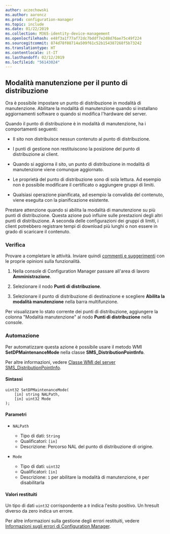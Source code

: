 ```yaml
---
author: aczechowski
ms.author: aaroncz
ms.prod: configuration-manager
ms.topic: include
ms.date: 01/22/2019
ms.collection: M365-identity-device-management
ms.openlocfilehash: e48f3a1f77af72dc7bddf7e2d8d76ae75c49f224
ms.sourcegitcommit: 874d78f08714a509f61c52b154387268f5b73242
ms.translationtype: HT
ms.contentlocale: it-IT
ms.lasthandoff: 02/12/2019
ms.locfileid: "56143024"
---
```

## <a name="bkmk_dpmaint"></a> Modalità manutenzione per il punto di distribuzione 
<!--3555754-->

Ora è possibile impostare un punto di distribuzione in modalità di manutenzione. Abilitare la modalità di manutenzione quando si installano aggiornamenti software o quando si modifica l'hardware del server.

Quando il punto di distribuzione è in modalità di manutenzione, ha i comportamenti seguenti: 

- Il sito non distribuisce nessun contenuto al punto di distribuzione.  

- I punti di gestione non restituiscono la posizione del punto di distribuzione ai client. 

- Quando si aggiorna il sito, un punto di distribuzione in modalità di manutenzione viene comunque aggiornato. 

- Le proprietà del punto di distribuzione sono di sola lettura. Ad esempio non è possibile modificare il certificato o aggiungere gruppi di limiti.  

- Qualsiasi operazione pianificata, ad esempio la convalida del contenuto, viene eseguita con la pianificazione esistente. 

Prestare attenzione quando si abilita la modalità di manutenzione su più punti di distribuzione. Questa azione può influire sulle prestazioni degli altri punti di distribuzione. A seconda delle configurazioni dei gruppi di limiti, i client potrebbero registrare tempi di download più lunghi o non essere in grado di scaricare il contenuto. 


### <a name="try-it-out"></a>Verifica

Provare a completare le attività. Inviare quindi [commenti e suggerimenti](/sccm/core/understand/find-help#product-feedback) con le proprie opinioni sulla funzionalità.

1. Nella console di Configuration Manager passare all'area di lavoro **Amministrazione**.  

2. Selezionare il nodo **Punti di distribuzione**.  

3. Selezionare il punto di distribuzione di destinazione e scegliere **Abilita la modalità manutenzione** nella barra multifunzione.  

Per visualizzare lo stato corrente dei punti di distribuzione, aggiungere la colonna "Modalità manutenzione" al nodo **Punti di distribuzione** nella console. 


### <a name="automation"></a>Automazione

Per automatizzare questa azione è possibile usare il metodo WMI **SetDPMaintenanceMode** nella classe **SMS_DistributionPointInfo**. 

Per altre informazioni, vedere [Classe WMI del server SMS_DistributionPointInfo](/sccm/develop/reference/core/servers/configure/sms_distributionpointinfo-server-wmi-class). 

#### <a name="syntax"></a>Sintassi
```
uint32 SetDPMaintenanceMode(
    [in] string NALPath, 
    [in] uint32 Mode
);
```

#### <a name="parameters"></a>Parametri  
- `NALPath`  
    - Tipo di dati: `String`  
    - Qualificatori: `[in]`  
    - Descrizione: Percorso NAL del punto di distribuzione di origine.  

- `Mode`  
    - Tipo di dati: `uint32` 
    - Qualificatori: `[in]`  
    - Descrizione: `1` per abilitare la modalità di manutenzione, `0` per disabilitarla  

#### <a name="return-values"></a>Valori restituiti  
Un tipo di dati `uint32` corrispondente a `0` indica l'esito positivo. Un hresult diverso da zero indica un errore.  

Per altre informazioni sulla gestione degli errori restituiti, vedere [Informazioni sugli errori di Configuration Manager](/sccm/develop/core/understand/about-configuration-manager-errors).  



